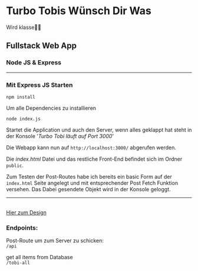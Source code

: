 # Turbo Tobis Wünsch Dir Was
Wird klasse🍾🍾

## Fullstack Web App
### Node JS & Express
---

### Mit Express JS Starten

`npm install`

Um alle Dependencies zu installieren

`node index.js`

Startet die Application und auch den Server, wenn alles geklappt hat steht in der Konsole '*Turbo Tobi läuft auf Port 3000*'

Die Webapp kann nun auf `http://localhost:3000/` abgerufen werden.

Die *index.html* Datei und das restliche Front-End befindet sich im Ordner `public`.

Zum Testen der Post-Routes habe ich bereits ein basic Form auf der `index.html` Seite angelegt und mit entsprechender Post Fetch Funktion versehen.
Das Dabei gesendete Objekt wird in der Konsole geloggt.

---

<br>
<a href="https://xd.adobe.com/embed/c1abe70d-4859-43b5-8320-49015df51b77-94f8/" target="_blank">Hier zum Design</a>

### Endpoints:

Post-Route um zum Server zu schicken:<br>
`/api`

get all items from Database <br>
`/tobi-all`
